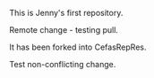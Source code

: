 This is Jenny's first repository.

Remote change - testing pull.

It has been forked into CefasRepRes.

Test non-conflicting change.
